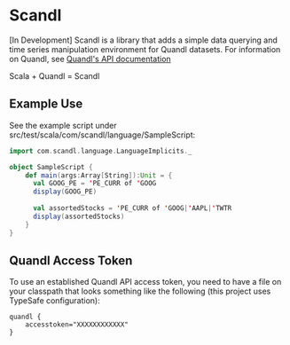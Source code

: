 # Scandl

[In Development] Scandl is a library that adds a simple data querying and time series manipulation environment for Quandl datasets.  For information on Quandl, see <a href="http://www.quandl.com/help/api-for-stock-data">Quandl's API documentation</a>

Scala + Quandl = Scandl


## Example Use
See the example script under src/test/scala/com/scandl/language/SampleScript:

```scala
import com.scandl.language.LanguageImplicits._

object SampleScript {
	def main(args:Array[String]):Unit = {
	  val GOOG_PE = 'PE_CURR of 'GOOG
	  display(GOOG_PE)
	  
	  val assortedStocks = 'PE_CURR of 'GOOG|'AAPL|'TWTR
	  display(assortedStocks)
	}
}
```

## Quandl Access Token

To use an established Quandl API access token, you need to have a file on your classpath that looks something like the following (this project uses TypeSafe configuration):

```
quandl {
    accesstoken="XXXXXXXXXXXX"
}
```
